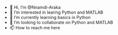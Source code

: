 - 👋 Hi, I’m @Nnamdi-Araka
- 👀 I’m interested in learing Python and MATLAB
- 🌱 I’m currently learning basics in Python
- 💞️ I’m looking to collaborate on Python and MATLAB
- 📫 How to reach me here

<!---
Nnamdi-Araka/Nnamdi-Araka is a ✨ special ✨ repository because its `README.md` (this file) appears on your GitHub profile.
You can click the Preview link to take a look at your changes.
--->
